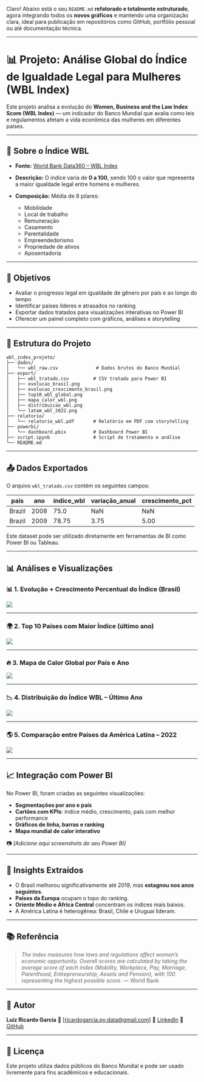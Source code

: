 Claro! Abaixo está o seu `README.md` **refatorado e totalmente estruturado**, agora integrando todos os **novos gráficos** e mantendo uma organização clara, ideal para publicação em repositórios como GitHub, portfólio pessoal ou até documentação técnica.

---

# 📊 Projeto: Análise Global do Índice de Igualdade Legal para Mulheres (WBL Index)

Este projeto analisa a evolução do **Women, Business and the Law Index Score (WBL Index)** — um indicador do Banco Mundial que avalia como leis e regulamentos afetam a vida econômica das mulheres em diferentes países.

---

## 🧠 Sobre o Índice WBL

* **Fonte:** [World Bank Data360 – WBL Index](https://data360.worldbank.org/en/indicator/WB_WBL_SG_LAW_INDX)
* **Descrição:** O índice varia de **0 a 100**, sendo 100 o valor que representa a maior igualdade legal entre homens e mulheres.
* **Composição:** Média de 8 pilares:

  * Mobilidade
  * Local de trabalho
  * Remuneração
  * Casamento
  * Parentalidade
  * Empreendedorismo
  * Propriedade de ativos
  * Aposentadoria

---

## 🎯 Objetivos

* Avaliar o progresso legal em igualdade de gênero por país e ao longo do tempo
* Identificar países líderes e atrasados no ranking
* Exportar dados tratados para visualizações interativas no Power BI
* Oferecer um painel completo com gráficos, análises e storytelling

---

## 📁 Estrutura do Projeto

```
wbl_index_projeto/
├── dados/
│   └── wbl_raw.csv              # Dados brutos do Banco Mundial
├── export/
│   ├── wbl_tratado.csv         # CSV tratado para Power BI
│   ├── evolucao_brasil.png
│   ├── evolucao_crescimento_brasil.png
│   ├── top10_wbl_global.png
│   ├── mapa_calor_wbl.png
│   ├── distribuicao_wbl.png
│   └── latam_wbl_2022.png
├── relatorio/
│   └── relatorio_wbl.pdf       # Relatório em PDF com storytelling
├── powerbi/
│   └── dashboard.pbix          # Dashboard Power BI
├── script.ipynb                # Script de tratamento e análise
└── README.md
```

---

## 📤 Dados Exportados

O arquivo `wbl_tratado.csv` contém os seguintes campos:

| país   | ano  | índice\_wbl | variação\_anual | crescimento\_pct |
| ------ | ---- | ----------- | --------------- | ---------------- |
| Brazil | 2008 | 75.0        | NaN             | NaN              |
| Brazil | 2009 | 78.75       | 3.75            | 5.00             |

Este dataset pode ser utilizado diretamente em ferramentas de BI como Power BI ou Tableau.

---

## 📊 Análises e Visualizações

### 📊 1. Evolução + Crescimento Percentual do Índice (Brasil)

![](images/evolucao_crescimento_brasil.png)

---

### 🌍 2. Top 10 Países com Maior Índice (último ano)

![](images/top10_wbl_global.png)

---

### 🔥 3. Mapa de Calor Global por País e Ano

![](images/mapa_calor_wbl.png)

---

### 📉 4. Distribuição do Índice WBL – Último Ano

![](images/distribuicao_wbl.png)

---

### 🌎 5. Comparação entre Países da América Latina – 2022

![](images/latam_wbl_2022.png)

---

## 📈 Integração com Power BI

No Power BI, foram criadas as seguintes visualizações:

* **Segmentações por ano e país**
* **Cartões com KPIs**: índice médio, crescimento, país com melhor performance
* **Gráficos de linha, barras e ranking**
* **Mapa mundial de calor interativo**

📷 *\[Adicione aqui screenshots do seu Power BI]*

---

## 🧠 Insights Extraídos

* O Brasil melhorou significativamente até 2019, mas **estagnou nos anos seguintes**.
* **Países da Europa** ocupam o topo do ranking.
* **Oriente Médio e África Central** concentram os índices mais baixos.
* A América Latina é heterogênea: Brasil, Chile e Uruguai lideram.

---

## 📚 Referência

> *The index measures how laws and regulations affect women’s economic opportunity. Overall scores are calculated by taking the average score of each index (Mobility, Workplace, Pay, Marriage, Parenthood, Entrepreneurship, Assets and Pension), with 100 representing the highest possible score.*
> — World Bank

---

## 👤 Autor

**Luiz Ricardo Garcia**
📧 \[[ricardogarcia.py.data@gmail.com](mailto:ricardogarcia.py.data@gmail.com)]
🔗 [LinkedIn](https://linkedin.com/in/lricardogarcia)
🐙 [GitHub](https://github.com/lricardogarcia)

---

## 📄 Licença

Este projeto utiliza dados públicos do Banco Mundial e pode ser usado livremente para fins acadêmicos e educacionais.
